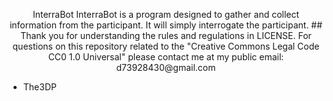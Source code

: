 <p align="center"> InterraBot
InterraBot is a program designed to gather and collect information from the participant. It will simply interrogate the participant.
##
Thank you for understanding the rules and regulations in LICENSE.
For questions on this repository related to the "Creative Commons Legal Code
CC0 1.0 Universal" please contact me at my public email:
d73928430@gmail.com

- The3DP
